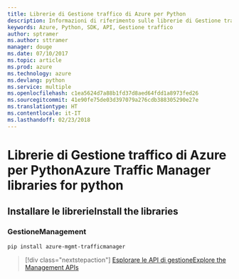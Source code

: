 ```yaml
---
title: Librerie di Gestione traffico di Azure per Python
description: Informazioni di riferimento sulle librerie di Gestione traffico di Azure per Python
keywords: Azure, Python, SDK, API, Gestione traffico
author: sptramer
ms.author: sttramer
manager: douge
ms.date: 07/10/2017
ms.topic: article
ms.prod: azure
ms.technology: azure
ms.devlang: python
ms.service: multiple
ms.openlocfilehash: c1ea5624d7a88b1fd37d8aed64fdd1a8973fed26
ms.sourcegitcommit: 41e90fe75de03d397079a276cdb388305290e27e
ms.translationtype: HT
ms.contentlocale: it-IT
ms.lasthandoff: 02/23/2018
---
```

# <a name="azure-traffic-manager-libraries-for-python"></a><span data-ttu-id="b4d90-104">Librerie di Gestione traffico di Azure per Python</span><span class="sxs-lookup"><span data-stu-id="b4d90-104">Azure Traffic Manager libraries for python</span></span>

## <a name="install-the-libraries"></a><span data-ttu-id="b4d90-105">Installare le librerie</span><span class="sxs-lookup"><span data-stu-id="b4d90-105">Install the libraries</span></span>


### <a name="management"></a><span data-ttu-id="b4d90-106">Gestione</span><span class="sxs-lookup"><span data-stu-id="b4d90-106">Management</span></span>

```bash
pip install azure-mgmt-trafficmanager
```
> [!div class="nextstepaction"]
> [<span data-ttu-id="b4d90-107">Esplorare le API di gestione</span><span class="sxs-lookup"><span data-stu-id="b4d90-107">Explore the Management APIs</span></span>](/python/api/overview/azure/trafficmanager/management)